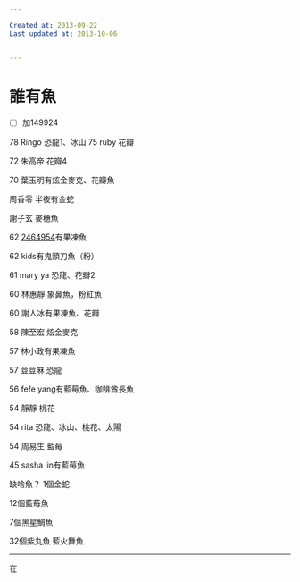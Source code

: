```yaml
---

Created at: 2013-09-22
Last updated at: 2013-10-06


---
```


# 誰有魚


- [ ] 加149924

78 Ringo 恐龍1、冰山
75 ruby 花瓣

72 朱高帝 花瓣4

70 葉玉明有炫金麥克、花瓣魚

周香零 半夜有金蛇

謝子玄 麥穗魚

62 [2464954](tel:2464954)有果凍魚

62 kids有鬼頭刀魚（粉）

61 mary ya 恐龍、花瓣2

60 林惠靜 象鼻魚，粉紅魚

60 謝人冰有果凍魚、花瓣

58 陳至宏 炫金麥克

57 林小政有果凍魚

57 荳荳麻 恐龍

56 fefe yang有藍莓魚、咖啡酋長魚

54 靜靜 桃花

54 rita 恐龍、冰山、桃花、太陽

54 周易生 藍莓

45 sasha lin有藍莓魚

缺啥魚？
1個金蛇

12個藍莓魚

7個黑星鯛魚

32個紫丸魚
藍火舞魚

* * *

在

